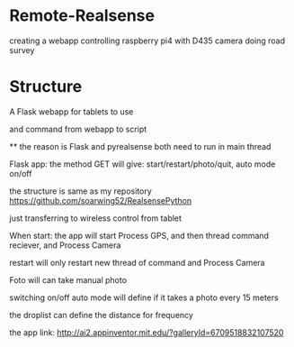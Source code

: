 # Remote-Realsense
creating a webapp controlling raspberry pi4 with D435 camera doing road survey

# Structure
A Flask webapp for tablets to use

and command from webapp to script

** the reason is Flask and pyrealsense both need to run in main thread


Flask app:
the method GET will give:
start/restart/photo/quit, auto mode on/off

the structure is same as my repository https://github.com/soarwing52/RealsensePython

just transferring to wireless control from tablet

When start: the app will start Process GPS, and then thread command reciever, and Process Camera

restart will only restart new thread of command and Process Camera

Foto will can take manual photo

switching on/off auto mode will define if it takes a photo every 15 meters

the droplist can define the distance for frequency

the app link:
http://ai2.appinventor.mit.edu/?galleryId=6709518832107520

